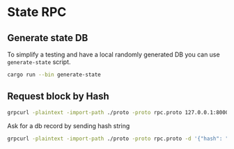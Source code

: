 # State RPC

## Generate state DB

To simplify a testing and have a local randomly generated DB you can use `generate-state` script.

``` bash
cargo run --bin generate-state
```

## Request block by Hash

``` bash
grpcurl -plaintext -import-path ./proto -proto rpc.proto 127.0.0.1:8000 rpcserver.Backend/ping
```

Ask for a db record by sending hash string
``` bash
grpcurl -plaintext -import-path ./proto -proto rpc.proto -d '{"hash": "0xadf0a07188819e46c6e1b903dcb7ffd9b1eb4f7a3fea22b096b8df867b63c664"}' 127.0.0.1:8000 rpcserver.Backend/getBlock
```
